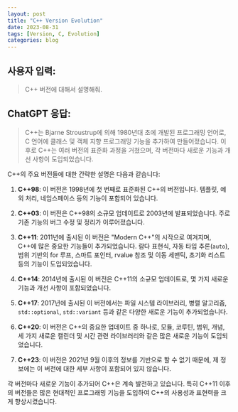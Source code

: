 ```yaml
---
layout: post
title: "C++ Version Evolution"
date: 2023-08-31
tags: [Version, C, Evolution]
categories: blog
---
```


## 사용자 입력:
> C++ 버전에 대해서 설명해줘.

## ChatGPT 응답:
> C++는 Bjarne Stroustrup에 의해 1980년대 초에 개발된 프로그래밍 언어로, C 언어에 클래스 및 객체 지향 프로그래밍 기능을 추가하여 만들어졌습니다. 이후로 C++는 여러 버전의 표준화 과정을 거쳤으며, 각 버전마다 새로운 기능과 개선 사항이 도입되었습니다.

C++의 주요 버전들에 대한 간략한 설명은 다음과 같습니다:

1. **C++98**: 이 버전은 1998년에 첫 번째로 표준화된 C++의 버전입니다. 템플릿, 예외 처리, 네임스페이스 등의 기능이 포함되어 있습니다.

2. **C++03**: 이 버전은 C++98의 소규모 업데이트로 2003년에 발표되었습니다. 주로 기존 기능의 버그 수정 및 정리가 이루어졌습니다.

3. **C++11**: 2011년에 출시된 이 버전은 "Modern C++"의 시작으로 여겨지며, C++에 많은 중요한 기능들이 추가되었습니다. 람다 표현식, 자동 타입 추론(`auto`), 범위 기반의 for 루프, 스마트 포인터, rvalue 참조 및 이동 세맨틱, 초기화 리스트 등의 기능이 도입되었습니다.

4. **C++14**: 2014년에 출시된 이 버전은 C++11의 소규모 업데이트로, 몇 가지 새로운 기능과 개선 사항이 포함되었습니다.

5. **C++17**: 2017년에 출시된 이 버전에서는 파일 시스템 라이브러리, 병렬 알고리즘, `std::optional`, `std::variant` 등과 같은 다양한 새로운 기능이 추가되었습니다.

6. **C++20**: 이 버전은 C++의 중요한 업데이트 중 하나로, 모듈, 코루틴, 범위, 개념, 세 가지 새로운 캘린더 및 시간 관련 라이브러리와 같은 많은 새로운 기능이 도입되었습니다.

7. **C++23**: 이 버전은 2021년 9월 이후의 정보를 기반으로 할 수 없기 때문에, 제 정보에는 이 버전에 대한 세부 사항이 포함되어 있지 않습니다.

각 버전마다 새로운 기능이 추가되어 C++은 계속 발전하고 있습니다. 특히 C++11 이후의 버전들은 많은 현대적인 프로그래밍 기능을 도입하여 C++의 사용성과 표현력을 크게 향상시켰습니다.

